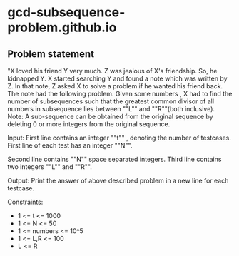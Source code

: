 # gcd-subsequence-problem.github.io

## Problem statement

"X loved his friend Y very much. Z was jealous of X's friendship. So, he kidnapped Y. X started searching Y and found a note which was written by Z. In that note, Z asked X to solve a problem if he wanted his friend back. The note had the following problem. Given some numbers , X had to find the number of subsequences such that the greatest common divisor of all numbers in subsequence lies between ""L"" and ""R""(both inclusive). Note: A sub-sequence can be obtained from the original sequence by deleting 0 or more integers from the original sequence.

Input:
First line contains an integer ""t"" , denoting the number of testcases. First line of each test has an integer ""N"".

Second line contains ""N"" space separated integers. Third line contains two integers ""L"" and ""R"".


Output:
Print the answer of above described problem in a new line for each testcase.

Constraints:
- 1 <= t <= 1000
- 1 <= N <= 50
- 1 <= numbers <= 10^5
- 1 <= L,R <= 100
- L <= R
